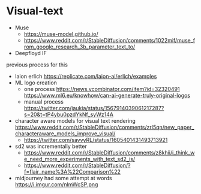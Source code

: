 # Visual-text

- Muse
	- https://muse-model.github.io/
	- https://www.reddit.com/r/StableDiffusion/comments/1022mif/muse_from_google_research_3b_parameter_text_to/
- Deepfloyd IF

previous process for this

- laion erlich https://replicate.com/laion-ai/erlich/examples
- ML logo creation
	- one process https://news.ycombinator.com/item?id=32320491 https://www.ml6.eu/knowhow/can-ai-generate-truly-original-logos
	- manual process https://twitter.com/jaukia/status/1567914039061217287?s=20&t=tP4ybu0pzdYkNf_syWz14A
- character aware models for visual text rendering https://www.reddit.com/r/StableDiffusion/comments/zrl5qn/new_paper_characteraware_models_improve_visual/
	- https://twitter.com/savvyRL/status/1605401431493713921
- sd2 was incrementally better
	- https://www.reddit.com/r/StableDiffusion/comments/z8khii/i_think_we_need_more_experiments_with_text_sd2_is/
	- https://www.reddit.com/r/StableDiffusion/?f=flair_name%3A%22Comparison%22
- midjourney had some attempt at words https://i.imgur.com/nlmWcSP.png
